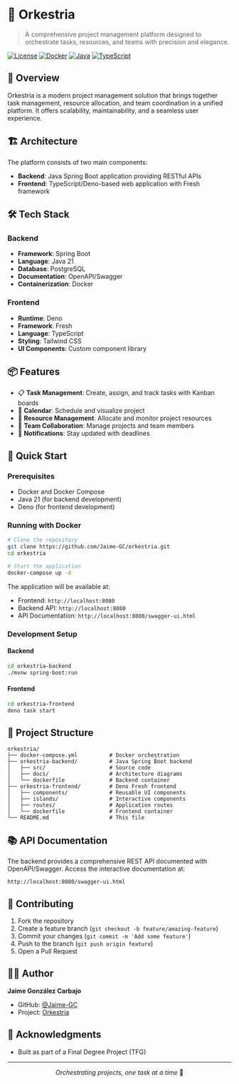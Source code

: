 # 🎼 Orkestria

> A comprehensive project management platform designed to orchestrate tasks, resources, and teams with precision and elegance.

[![License](https://img.shields.io/badge/license-MIT-blue.svg)](LICENSE)
[![Docker](https://img.shields.io/badge/docker-enabled-blue.svg)](docker-compose.yml)
[![Java](https://img.shields.io/badge/java-21%2B-orange.svg)](https://openjdk.org/projects/jdk/17/)
[![TypeScript](https://img.shields.io/badge/typescript-5.0%2B-blue.svg)](https://www.typescriptlang.org/)

## 🚀 Overview

Orkestria is a modern project management solution that brings together task management, resource allocation, and team coordination in a unified platform. 
It offers scalability, maintainability, and a seamless user experience.

## 🏗️ Architecture

The platform consists of two main components:

- **Backend**: Java Spring Boot application providing RESTful APIs
- **Frontend**: TypeScript/Deno-based web application with Fresh framework

## 🛠️ Tech Stack

### Backend
- **Framework**: Spring Boot
- **Language**: Java 21
- **Database**: PostgreSQL
- **Documentation**: OpenAPI/Swagger
- **Containerization**: Docker

### Frontend
- **Runtime**: Deno
- **Framework**: Fresh
- **Language**: TypeScript
- **Styling**: Tailwind CSS
- **UI Components**: Custom component library

## 📦 Features

- 📋 **Task Management**: Create, assign, and track tasks with Kanban boards
- 📅 **Calendar**: Schedule and visualize project 
- 🔄 **Resource Management**: Allocate and monitor project resources
- 👥 **Team Collaboration**: Manage projects and team members
- 🔔 **Notifications**: Stay updated with deadlines

## 🚀 Quick Start

### Prerequisites

- Docker and Docker Compose
- Java 21 (for backend development)
- Deno (for frontend development)

### Running with Docker

```bash
# Clone the repository
git clone https://github.com/Jaime-GC/orkestria.git
cd orkestria

# Start the application
docker-compose up -d
```

The application will be available at:
- Frontend: `http://localhost:8080`
- Backend API: `http://localhost:8080`
- API Documentation: `http://localhost:8080/swagger-ui.html`

### Development Setup

#### Backend
```bash
cd orkestria-backend
./mvnw spring-boot:run
```

#### Frontend
```bash
cd orkestria-frontend
deno task start
```

## 📁 Project Structure

```
orkestria/
├── docker-compose.yml          # Docker orchestration
├── orkestria-backend/          # Java Spring Boot backend
│   ├── src/                    # Source code
│   ├── docs/                   # Architecture diagrams
│   └── dockerfile              # Backend container
├── orkestria-frontend/         # Deno Fresh frontend
│   ├── components/             # Reusable UI components
│   ├── islands/                # Interactive components
│   ├── routes/                 # Application routes
│   └── dockerfile              # Frontend container
└── README.md                   # This file
```



## 📚 API Documentation

The backend provides a comprehensive REST API documented with OpenAPI/Swagger. Access the interactive documentation at:

`http://localhost:8080/swagger-ui.html`

## 🤝 Contributing

1. Fork the repository
2. Create a feature branch (`git checkout -b feature/amazing-feature`)
3. Commit your changes (`git commit -m 'Add some feature'`)
4. Push to the branch (`git push origin feature`)
5. Open a Pull Request



## 👨‍💻 Author

**Jaime González Carbajo**

- GitHub: [@Jaime-GC](https://github.com/Jaime-GC)
- Project: [Orkestria](https://github.com/Jaime-GC/orkestria)

## 🙏 Acknowledgments

- Built as part of a Final Degree Project (TFG)

---

<p align="center">
  <i>Orchestrating projects, one task at a time</i> 🎼
</p>

